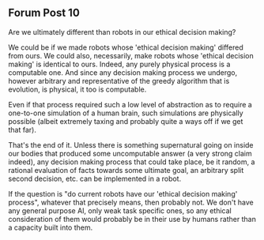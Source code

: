 ## Forum Post 10
Are we ultimately different than robots in our ethical decision making?

We could be if we made robots whose 'ethical decision making' differed from ours. We could also, necessarily, make robots whose 'ethical decision making' is identical to ours. Indeed, any purely physical process is a computable one. And since any decision making process we undergo, however arbitrary and representative of the greedy algorithm that is evolution, is physical, it too is computable.

Even if that process required such a low level of abstraction as to require a one-to-one simulation of a human brain, such simulations are physically possible (albeit extremely taxing and probably quite a ways off if we get that far).

That's the end of it. Unless there is something supernatural going on inside our bodies that produced some uncomputable answer (a very strong claim indeed), any decision making process that could take place, be it random, a rational evaluation of facts towards some ultimate goal, an arbitrary split second decision, etc. can be implemented in a robot.

If the question is "do current robots have our 'ethical decision making' process", whatever that precisely means, then probably not. We don't have any general purpose AI, only weak task specific ones, so any ethical consideration of them would probably be in their use by humans rather than a capacity built into them.